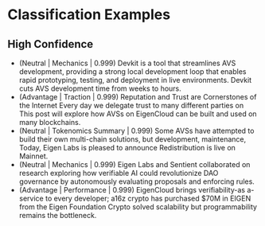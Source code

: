 # Classification Examples

## High Confidence
- (Neutral | Mechanics | 0.999) Devkit is a tool that streamlines AVS development, providing a strong local development loop that enables rapid prototyping, testing, and deployment in live environments. Devkit cuts AVS development time from weeks to hours.
- (Advantage | Traction | 0.999) Reputation and Trust are Cornerstones of the Internet Every day we delegate trust to many different parties on This post will explore how AVSs on EigenCloud can be built and used on many blockchains.
- (Neutral | Tokenomics Summary | 0.999) Some AVSs have attempted to build their own multi-chain solutions, but development, maintenance, Today, Eigen Labs is pleased to announce Redistribution is live on Mainnet.
- (Neutral | Mechanics | 0.999) Eigen Labs and Sentient collaborated on research exploring how verifiable AI could revolutionize DAO governance by autonomously evaluating proposals and enforcing rules.
- (Advantage | Performance | 0.999) EigenCloud brings verifiability-as a-service to every developer; a16z crypto has purchased $70M in EIGEN from the Eigen Foundation Crypto solved scalability but programmability remains the bottleneck.

